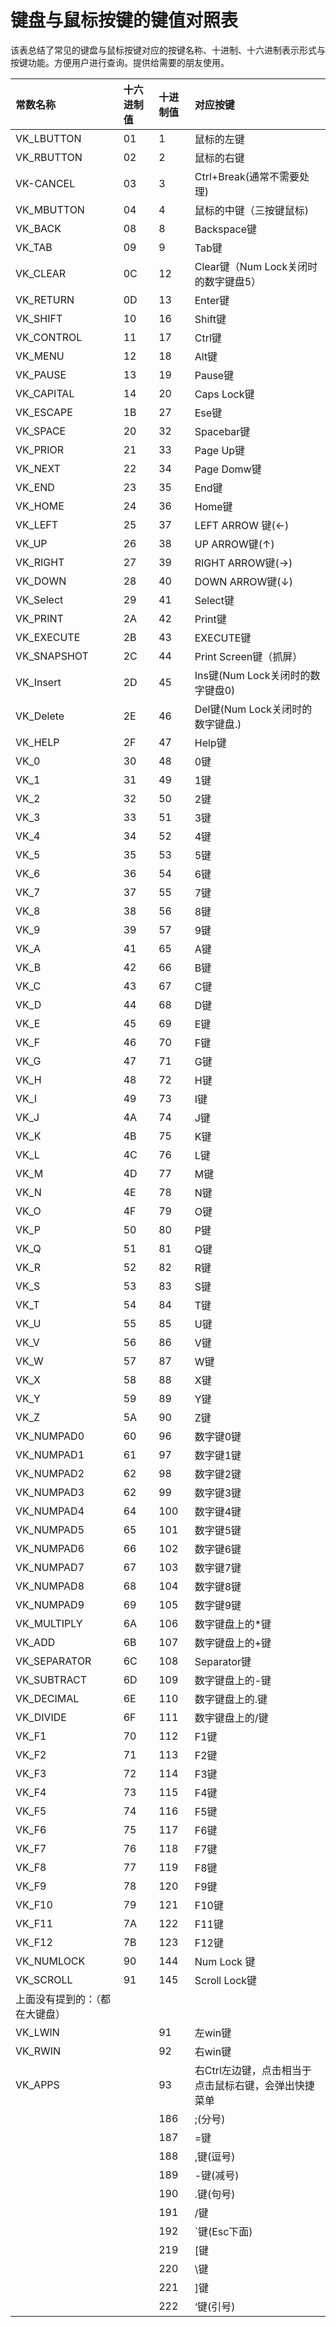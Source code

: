 # 键盘与鼠标按键的键值对照表

该表总结了常见的键盘与鼠标按键对应的按键名称、十进制、十六进制表示形式与按键功能。方便用户进行查询。提供给需要的朋友使用。

| 常数名称                       | 十六进制值 | 十进制值 | 对应按键                                             |
| :----------------------------- | :--------- | :------- | :--------------------------------------------------- |
| VK_LBUTTON                     | 01         | 1        | 鼠标的左键                                           |
| VK_RBUTTON                     | 02         | 2        | 鼠标的右键                                           |
| VK-CANCEL                      | 03         | 3        | Ctrl+Break(通常不需要处理)                           |
| VK_MBUTTON                     | 04         | 4        | 鼠标的中键（三按键鼠标)                              |
| VK_BACK                        | 08         | 8        | Backspace键                                          |
| VK_TAB                         | 09         | 9        | Tab键                                                |
| VK_CLEAR                       | 0C         | 12       | Clear键（Num Lock关闭时的数字键盘5）                 |
| VK_RETURN                      | 0D         | 13       | Enter键                                              |
| VK_SHIFT                       | 10         | 16       | Shift键                                              |
| VK_CONTROL                     | 11         | 17       | Ctrl键                                               |
| VK_MENU                        | 12         | 18       | Alt键                                                |
| VK_PAUSE                       | 13         | 19       | Pause键                                              |
| VK_CAPITAL                     | 14         | 20       | Caps Lock键                                          |
| VK_ESCAPE                      | 1B         | 27       | Ese键                                                |
| VK_SPACE                       | 20         | 32       | Spacebar键                                           |
| VK_PRIOR                       | 21         | 33       | Page Up键                                            |
| VK_NEXT                        | 22         | 34       | Page Domw键                                          |
| VK_END                         | 23         | 35       | End键                                                |
| VK_HOME                        | 24         | 36       | Home键                                               |
| VK_LEFT                        | 25         | 37       | LEFT ARROW 键(←)                                     |
| VK_UP                          | 26         | 38       | UP ARROW键(↑)                                        |
| VK_RIGHT                       | 27         | 39       | RIGHT ARROW键(→)                                     |
| VK_DOWN                        | 28         | 40       | DOWN ARROW键(↓)                                      |
| VK_Select                      | 29         | 41       | Select键                                             |
| VK_PRINT                       | 2A         | 42       | Print键                                              |
| VK_EXECUTE                     | 2B         | 43       | EXECUTE键                                            |
| VK_SNAPSHOT                    | 2C         | 44       | Print Screen键（抓屏）                               |
| VK_Insert                      | 2D         | 45       | Ins键(Num Lock关闭时的数字键盘0)                     |
| VK_Delete                      | 2E         | 46       | Del键(Num Lock关闭时的数字键盘.)                     |
| VK_HELP                        | 2F         | 47       | Help键                                               |
| VK_0                           | 30         | 48       | 0键                                                  |
| VK_1                           | 31         | 49       | 1键                                                  |
| VK_2                           | 32         | 50       | 2键                                                  |
| VK_3                           | 33         | 51       | 3键                                                  |
| VK_4                           | 34         | 52       | 4键                                                  |
| VK_5                           | 35         | 53       | 5键                                                  |
| VK_6                           | 36         | 54       | 6键                                                  |
| VK_7                           | 37         | 55       | 7键                                                  |
| VK_8                           | 38         | 56       | 8键                                                  |
| VK_9                           | 39         | 57       | 9键                                                  |
| VK_A                           | 41         | 65       | A键                                                  |
| VK_B                           | 42         | 66       | B键                                                  |
| VK_C                           | 43         | 67       | C键                                                  |
| VK_D                           | 44         | 68       | D键                                                  |
| VK_E                           | 45         | 69       | E键                                                  |
| VK_F                           | 46         | 70       | F键                                                  |
| VK_G                           | 47         | 71       | G键                                                  |
| VK_H                           | 48         | 72       | H键                                                  |
| VK_I                           | 49         | 73       | I键                                                  |
| VK_J                           | 4A         | 74       | J键                                                  |
| VK_K                           | 4B         | 75       | K键                                                  |
| VK_L                           | 4C         | 76       | L键                                                  |
| VK_M                           | 4D         | 77       | M键                                                  |
| VK_N                           | 4E         | 78       | N键                                                  |
| VK_O                           | 4F         | 79       | O键                                                  |
| VK_P                           | 50         | 80       | P键                                                  |
| VK_Q                           | 51         | 81       | Q键                                                  |
| VK_R                           | 52         | 82       | R键                                                  |
| VK_S                           | 53         | 83       | S键                                                  |
| VK_T                           | 54         | 84       | T键                                                  |
| VK_U                           | 55         | 85       | U键                                                  |
| VK_V                           | 56         | 86       | V键                                                  |
| VK_W                           | 57         | 87       | W键                                                  |
| VK_X                           | 58         | 88       | X键                                                  |
| VK_Y                           | 59         | 89       | Y键                                                  |
| VK_Z                           | 5A         | 90       | Z键                                                  |
| VK_NUMPAD0                     | 60         | 96       | 数字键0键                                            |
| VK_NUMPAD1                     | 61         | 97       | 数字键1键                                            |
| VK_NUMPAD2                     | 62         | 98       | 数字键2键                                            |
| VK_NUMPAD3                     | 62         | 99       | 数字键3键                                            |
| VK_NUMPAD4                     | 64         | 100      | 数字键4键                                            |
| VK_NUMPAD5                     | 65         | 101      | 数字键5键                                            |
| VK_NUMPAD6                     | 66         | 102      | 数字键6键                                            |
| VK_NUMPAD7                     | 67         | 103      | 数字键7键                                            |
| VK_NUMPAD8                     | 68         | 104      | 数字键8键                                            |
| VK_NUMPAD9                     | 69         | 105      | 数字键9键                                            |
| VK_MULTIPLY                    | 6A         | 106      | 数字键盘上的*键                                      |
| VK_ADD                         | 6B         | 107      | 数字键盘上的+键                                      |
| VK_SEPARATOR                   | 6C         | 108      | Separator键                                          |
| VK_SUBTRACT                    | 6D         | 109      | 数字键盘上的-键                                      |
| VK_DECIMAL                     | 6E         | 110      | 数字键盘上的.键                                      |
| VK_DIVIDE                      | 6F         | 111      | 数字键盘上的/键                                      |
| VK_F1                          | 70         | 112      | F1键                                                 |
| VK_F2                          | 71         | 113      | F2键                                                 |
| VK_F3                          | 72         | 114      | F3键                                                 |
| VK_F4                          | 73         | 115      | F4键                                                 |
| VK_F5                          | 74         | 116      | F5键                                                 |
| VK_F6                          | 75         | 117      | F6键                                                 |
| VK_F7                          | 76         | 118      | F7键                                                 |
| VK_F8                          | 77         | 119      | F8键                                                 |
| VK_F9                          | 78         | 120      | F9键                                                 |
| VK_F10                         | 79         | 121      | F10键                                                |
| VK_F11                         | 7A         | 122      | F11键                                                |
| VK_F12                         | 7B         | 123      | F12键                                                |
| VK_NUMLOCK                     | 90         | 144      | Num Lock 键                                          |
| VK_SCROLL                      | 91         | 145      | Scroll Lock键                                        |
| 上面没有提到的：（都在大键盘） |            |          |                                                      |
| VK_LWIN                        |            | 91       | 左win键                                              |
| VK_RWIN                        |            | 92       | 右win键                                              |
| VK_APPS                        |            | 93       | 右Ctrl左边键，点击相当于点击鼠标右键，会弹出快捷菜单 |
|                                |            | 186      | ;(分号)                                              |
|                                |            | 187      | =键                                                  |
|                                |            | 188      | ,键(逗号)                                            |
|                                |            | 189      | -键(减号)                                            |
|                                |            | 190      | .键(句号)                                            |
|                                |            | 191      | /键                                                  |
|                                |            | 192      | `键(Esc下面)                                         |
|                                |            | 219      | [键                                                  |
|                                |            | 220      | \键                                                  |
|                                |            | 221      | ]键                                                  |
|                                |            | 222      | ‘键(引号)                                            |

